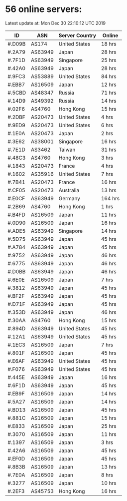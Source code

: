 # 56 online servers:

Latest update at: Mon Dec 30 22:10:12 UTC 2019

| ID | ASN | Server Country | Online |
| -- | --- | -------------- | ------ |
| #.D09B | AS174 | United States | 18 hrs |
| #.2A79 | AS63949 | Japan | 28 hrs |
| #.7F1D | AS63949 | Singapore | 25 hrs |
| #.42A0 | AS63949 | Japan | 28 hrs |
| #.9FC3 | AS53889 | United States | 84 hrs |
| #.EBB7 | AS16509 | Japan | 12 hrs |
| #.5CBD | AS48347 | Russia | 71 hrs |
| #.14D9 | AS49392 | Russia | 14 hrs |
| #.02F6 | AS4760 | Hong Kong | 15 hrs |
| #.2DBF | AS20473 | United States | 4 hrs |
| #.9ED9 | AS20473 | United States | 6 hrs |
| #.1E0A | AS20473 | Japan | 2 hrs |
| #.3E62 | AS38001 | Singapore | 16 hrs |
| #.7E1D | AS3462 | Taiwan | 31 hrs |
| #.48C3 | AS4760 | Hong Kong | 3 hrs |
| #.1843 | AS20473 | France | 4 hrs |
| #.1602 | AS35916 | United States | 7 hrs |
| #.7B41 | AS20473 | France | 16 hrs |
| #.CF05 | AS20473 | Australia | 13 hrs |
| #.E0CF | AS63949 | Germany | 164 hrs |
| #.2B69 | AS4760 | Hong Kong | 1 hrs |
| #.B4FD | AS16509 | Japan | 11 hrs |
| #.0D90 | AS16509 | Japan | 16 hrs |
| #.ADE5 | AS63949 | Singapore | 14 hrs |
| #.5D75 | AS63949 | Japan | 45 hrs |
| #.A784 | AS63949 | Japan | 45 hrs |
| #.9752 | AS63949 | Japan | 46 hrs |
| #.6775 | AS63949 | Japan | 46 hrs |
| #.D0BB | AS63949 | Japan | 46 hrs |
| #.6E0E | AS16509 | Japan | 7 hrs |
| #.3812 | AS63949 | Japan | 45 hrs |
| #.BF2F | AS63949 | Japan | 45 hrs |
| #.D71F | AS63949 | Japan | 45 hrs |
| #.353D | AS63949 | Japan | 46 hrs |
| #.30AA | AS4760 | Hong Kong | 15 hrs |
| #.894D | AS63949 | United States | 45 hrs |
| #.12A1 | AS63949 | United States | 45 hrs |
| #.1EC3 | AS16509 | Japan | 7 hrs |
| #.801F | AS16509 | Japan | 45 hrs |
| #.E6AF | AS63949 | United States | 45 hrs |
| #.F076 | AS63949 | United States | 45 hrs |
| #.445E | AS63949 | Japan | 16 hrs |
| #.6F1D | AS63949 | Japan | 45 hrs |
| #.EB9F | AS16509 | Japan | 14 hrs |
| #.5A27 | AS16509 | Japan | 14 hrs |
| #.BD13 | AS16509 | Japan | 45 hrs |
| #.881C | AS16509 | Japan | 15 hrs |
| #.E833 | AS16509 | Japan | 25 hrs |
| #.3070 | AS16509 | Japan | 11 hrs |
| #.1397 | AS16509 | Japan | 3 hrs |
| #.42A6 | AS16509 | Japan | 45 hrs |
| #.EF0D | AS16509 | Japan | 45 hrs |
| #.8B3B | AS16509 | Japan | 13 hrs |
| #.7E0A | AS16509 | Japan | 8 hrs |
| #.3277 | AS16509 | Japan | 10 hrs |
| #.2EF3 | AS45753 | Hong Kong | 16 hrs |

